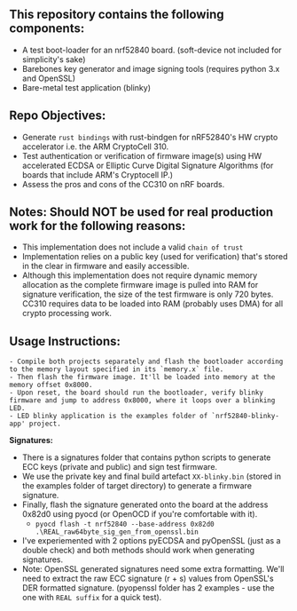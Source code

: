 

## This repository contains the following components:
 - A test boot-loader for an nrf52840 board. (soft-device not included for simplicity's sake)
 - Barebones key generator and image signing tools (requires python 3.x and OpenSSL)
 - Bare-metal test application (blinky)

 ## Repo Objectives:
 - Generate `rust bindings` with rust-bindgen for nRF52840's HW crypto accelerator i.e. the ARM CryptoCell 310.
 - Test authentication or verification of firmware image(s) using HW accelerated ECDSA or Elliptic Curve Digital Signature Algorithms (for boards that include ARM's Cryptocell IP.)
 - Assess the pros and cons of the CC310 on nRF boards. 


## Notes: Should NOT be used for real production work for the following reasons:
 - This implementation does not include a valid `chain of trust`
 - Implementation relies on a public key (used for verification) that's stored in the clear in firmware and easily accessible.
 - Although this implementation does not require dynamic memory allocation as the complete firmware image is pulled into RAM for signature verification, the size of the test firmware is only 720 bytes. CC310 requires data to be loaded into RAM (probably uses DMA) for all crypto processing work.

## Usage Instructions:
    - Compile both projects separately and flash the bootloader according to the memory layout specified in its `memory.x` file. 
    - Then flash the firmware image. It'll be loaded into memory at the memory offset 0x8000.
    - Upon reset, the board should run the bootloader, verify blinky firmware and jump to address 0x8000, where it loops over a blinking LED.
    - LED blinky application is the examples folder of `nrf52840-blinky-app' project. 
    
**Signatures:**
 - There is a signatures folder that contains python scripts to generate ECC keys (private and public) and sign test firmware.
 - We use the private key and final build artefact `XX-blinky.bin` (stored in the examples folder of target directory) to generate a firmware signature. 
 - Finally, flash the signature generated onto the board at the address 0x82d0 using pyocd (or OpenOCD if you're comfortable with it). 
   - `pyocd flash -t nrf52840 --base-address 0x82d0 .\REAL_raw64byte_sig_gen_from_openssl.bin`
 - I've experiemented with 2 options pyECDSA and pyOpenSSL (just as a double check) and both methods should work when generating signatures.
 - Note: OpenSSL generated signatures need some extra formatting. We'll need to extract the raw ECC signature (r + s) values from OpenSSL's DER formatted signature. (pyopenssl folder has 2 examples - use the one with `REAL suffix` for a quick test).

